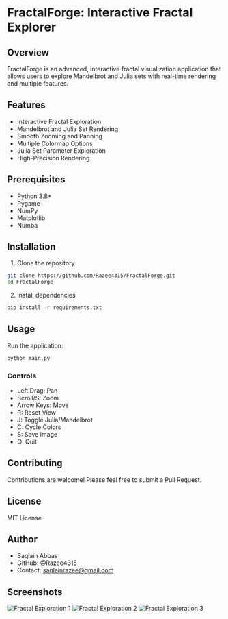 # FractalForge: Interactive Fractal Explorer

## Overview
FractalForge is an advanced, interactive fractal visualization application that allows users to explore Mandelbrot and Julia sets with real-time rendering and multiple features.

## Features
- Interactive Fractal Exploration
- Mandelbrot and Julia Set Rendering
- Smooth Zooming and Panning
- Multiple Colormap Options
- Julia Set Parameter Exploration
- High-Precision Rendering

## Prerequisites
- Python 3.8+
- Pygame
- NumPy
- Matplotlib
- Numba

## Installation
1. Clone the repository
```bash
git clone https://github.com/Razee4315/FractalForge.git
cd FractalForge
```

2. Install dependencies
```bash
pip install -r requirements.txt
```

## Usage
Run the application:
```bash
python main.py
```

### Controls
- Left Drag: Pan
- Scroll/S: Zoom
- Arrow Keys: Move
- R: Reset View
- J: Toggle Julia/Mandelbrot
- C: Cycle Colors
- S: Save Image
- Q: Quit

## Contributing
Contributions are welcome! Please feel free to submit a Pull Request.

## License
MIT License

## Author
- Saqlain Abbas
- GitHub: [@Razee4315](https://github.com/Razee4315)
- Contact: saqlainrazee@gmail.com

## Screenshots
![Fractal Exploration 1](screenshots/1.png)
![Fractal Exploration 2](screenshots/2.png)
![Fractal Exploration 3](screenshots/3.png)
